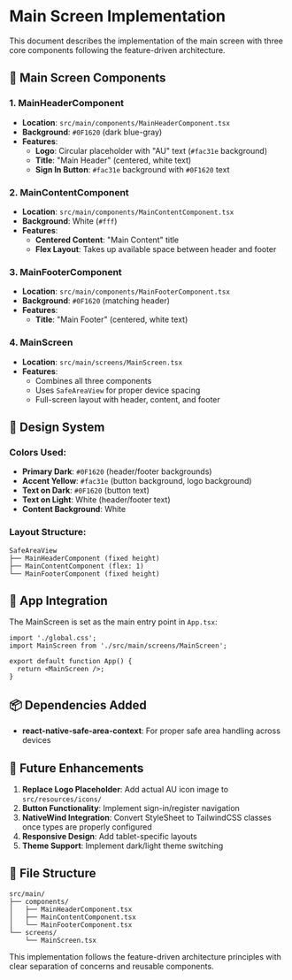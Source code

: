 # Main Screen Implementation

This document describes the implementation of the main screen with three core components following the feature-driven architecture.

## 📱 **Main Screen Components**

### **1. MainHeaderComponent**
- **Location**: `src/main/components/MainHeaderComponent.tsx`
- **Background**: `#0F1620` (dark blue-gray)
- **Features**:
  - **Logo**: Circular placeholder with "AU" text (`#fac31e` background)
  - **Title**: "Main Header" (centered, white text)
  - **Sign In Button**: `#fac31e` background with `#0F1620` text

### **2. MainContentComponent**
- **Location**: `src/main/components/MainContentComponent.tsx`
- **Background**: White (`#fff`)
- **Features**:
  - **Centered Content**: "Main Content" title
  - **Flex Layout**: Takes up available space between header and footer

### **3. MainFooterComponent**
- **Location**: `src/main/components/MainFooterComponent.tsx`
- **Background**: `#0F1620` (matching header)
- **Features**:
  - **Title**: "Main Footer" (centered, white text)

### **4. MainScreen**
- **Location**: `src/main/screens/MainScreen.tsx`
- **Features**:
  - Combines all three components
  - Uses `SafeAreaView` for proper device spacing
  - Full-screen layout with header, content, and footer

## 🎨 **Design System**

### **Colors Used**:
- **Primary Dark**: `#0F1620` (header/footer backgrounds)
- **Accent Yellow**: `#fac31e` (button background, logo background)
- **Text on Dark**: `#0F1620` (button text)
- **Text on Light**: White (header/footer text)
- **Content Background**: White

### **Layout Structure**:
```
SafeAreaView
├── MainHeaderComponent (fixed height)
├── MainContentComponent (flex: 1)
└── MainFooterComponent (fixed height)
```

## 🚀 **App Integration**

The MainScreen is set as the main entry point in `App.tsx`:

```tsx
import './global.css';
import MainScreen from './src/main/screens/MainScreen';

export default function App() {
  return <MainScreen />;
}
```

## 📦 **Dependencies Added**

- **react-native-safe-area-context**: For proper safe area handling across devices

## 🔮 **Future Enhancements**

1. **Replace Logo Placeholder**: Add actual AU icon image to `src/resources/icons/`
2. **Button Functionality**: Implement sign-in/register navigation
3. **NativeWind Integration**: Convert StyleSheet to TailwindCSS classes once types are properly configured
4. **Responsive Design**: Add tablet-specific layouts
5. **Theme Support**: Implement dark/light theme switching

## 📁 **File Structure**

```
src/main/
├── components/
│   ├── MainHeaderComponent.tsx
│   ├── MainContentComponent.tsx
│   └── MainFooterComponent.tsx
└── screens/
    └── MainScreen.tsx
```

This implementation follows the feature-driven architecture principles with clear separation of concerns and reusable components.
